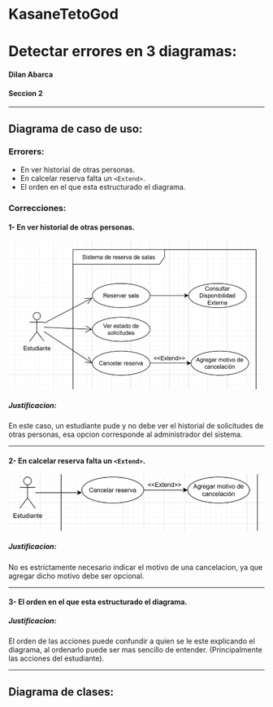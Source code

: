 # KasaneTetoGod
# Detectar errores en 3 diagramas:

#### Dilan Abarca
#### Seccion 2

---

## Diagrama de caso de uso:

### Errorers:
- En ver historial de otras personas.
- En calcelar reserva falta un `<Extend>`.
- El orden en el que esta estructurado el diagrama.

### Correcciones:

#### 1- En ver historial de otras personas.
![img](SinVerHistorial.png)
##### Justificacion:
En este caso, un estudiante pude y no debe ver el historial de solicitudes de otras personas, esa opcion corresponde al administrador del sistema.

---

#### 2- En calcelar reserva falta un `<Extend>`.
![img](CancelarReserva.png)
##### Justificacion:
No es estrictamente necesario indicar el motivo de una cancelacion, ya que agregar dicho motivo debe ser opcional.

---

#### 3- El orden en el que esta estructurado el diagrama.

##### Justificacion:
El orden de las acciones puede confundir a quien se le este explicando el diagrama, al ordenarlo puede ser mas sencillo de entender. (Principalmente las acciones del estudiante).

---

## Diagrama de clases:

